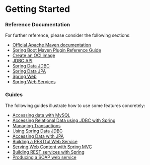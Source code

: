 # Getting Started

### Reference Documentation
For further reference, please consider the following sections:

* [Official Apache Maven documentation](https://maven.apache.org/guides/index.html)
* [Spring Boot Maven Plugin Reference Guide](https://docs.spring.io/spring-boot/docs/2.4.1/maven-plugin/reference/html/)
* [Create an OCI image](https://docs.spring.io/spring-boot/docs/2.4.1/maven-plugin/reference/html/#build-image)
* [JDBC API](https://docs.spring.io/spring-boot/docs/2.4.1/reference/htmlsingle/#boot-features-sql)
* [Spring Data JDBC](https://docs.spring.io/spring-data/jdbc/docs/current/reference/html/)
* [Spring Data JPA](https://docs.spring.io/spring-boot/docs/2.4.1/reference/htmlsingle/#boot-features-jpa-and-spring-data)
* [Spring Web](https://docs.spring.io/spring-boot/docs/2.4.1/reference/htmlsingle/#boot-features-developing-web-applications)
* [Spring Web Services](https://docs.spring.io/spring-boot/docs/2.4.1/reference/htmlsingle/#boot-features-webservices)

### Guides
The following guides illustrate how to use some features concretely:

* [Accessing data with MySQL](https://spring.io/guides/gs/accessing-data-mysql/)
* [Accessing Relational Data using JDBC with Spring](https://spring.io/guides/gs/relational-data-access/)
* [Managing Transactions](https://spring.io/guides/gs/managing-transactions/)
* [Using Spring Data JDBC](https://github.com/spring-projects/spring-data-examples/tree/master/jdbc/basics)
* [Accessing Data with JPA](https://spring.io/guides/gs/accessing-data-jpa/)
* [Building a RESTful Web Service](https://spring.io/guides/gs/rest-service/)
* [Serving Web Content with Spring MVC](https://spring.io/guides/gs/serving-web-content/)
* [Building REST services with Spring](https://spring.io/guides/tutorials/bookmarks/)
* [Producing a SOAP web service](https://spring.io/guides/gs/producing-web-service/)

